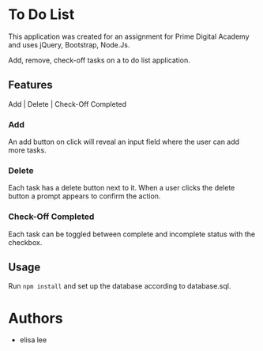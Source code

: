 # To Do List
This application was created for an assignment for Prime Digital Academy and uses jQuery, Bootstrap, Node.Js. 

Add, remove, check-off tasks on a to do list application.

## Features
Add | Delete | Check-Off Completed

### Add
An add button on click will reveal an input field where the user can add more tasks.

### Delete
Each task has a delete button next to it. When a user clicks the delete button a prompt appears to confirm the action.

### Check-Off Completed
Each task can be toggled between complete and incomplete status with the checkbox.

## Usage
Run `npm install` and set up the database according to database.sql.

# Authors
- elisa lee
